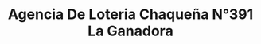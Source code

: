 ---
title: "Agencia De Loteria Chaqueña N°391 La Ganadora"
url: /laguna-blanca/agencia-de-loteria-chaquena-ndeg391-la-ganadora/
shop: lotería
---
